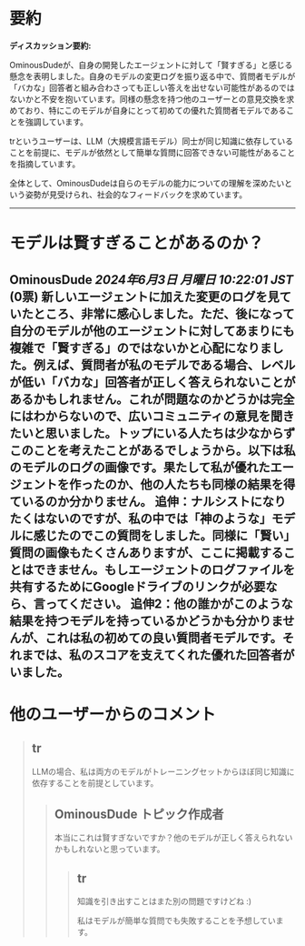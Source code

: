 # 要約 
**ディスカッション要約:**

OminousDudeが、自身の開発したエージェントに対して「賢すぎる」と感じる懸念を表明しました。自身のモデルの変更ログを振り返る中で、質問者モデルが「バカな」回答者と組み合わさっても正しい答えを出せない可能性があるのではないかと不安を抱いています。同様の懸念を持つ他のユーザーとの意見交換を求めており、特にこのモデルが自身にとって初めての優れた質問者モデルであることを強調しています。

trというユーザーは、LLM（大規模言語モデル）同士が同じ知識に依存していることを前提に、モデルが依然として簡単な質問に回答できない可能性があることを指摘しています。

全体として、OminousDudeは自らのモデルの能力についての理解を深めたいという姿勢が見受けられ、社会的なフィードバックを求めています。

---
# モデルは賢すぎることがあるのか？

**OminousDude** *2024年6月3日 月曜日 10:22:01 JST* (0票)
新しいエージェントに加えた変更のログを見ていたところ、非常に感心しました。ただ、後になって自分のモデルが他のエージェントに対してあまりにも複雑で「賢すぎる」のではないかと心配になりました。例えば、質問者が私のモデルである場合、レベルが低い「バカな」回答者が正しく答えられないことがあるかもしれません。これが問題なのかどうかは完全にはわからないので、広いコミュニティの意見を聞きたいと思いました。トップにいる人たちは少なからずこのことを考えたことがあるでしょうから。以下は私のモデルのログの画像です。果たして私が優れたエージェントを作ったのか、他の人たちも同様の結果を得ているのか分かりません。
追伸：ナルシストになりたくはないのですが、私の中では「神のような」モデルに感じたのでこの質問をしました。同様に「賢い」質問の画像もたくさんありますが、ここに掲載することはできません。もしエージェントのログファイルを共有するためにGoogleドライブのリンクが必要なら、言ってください。
追伸2：他の誰かがこのような結果を持つモデルを持っているかどうかも分かりませんが、これは私の初めての良い質問者モデルです。それまでは、私のスコアを支えてくれた優れた回答者がいました。
---
# 他のユーザーからのコメント
> ## tr
> 
> LLMの場合、私は両方のモデルがトレーニングセットからほぼ同じ知識に依存することを前提としています。
> 
> > ## OminousDude トピック作成者
> > 
> > 本当にこれは賢すぎないですか？他のモデルが正しく答えられないかもしれないと思っています。
> > 
> > > ## tr
> > > 
> > > 知識を引き出すことはまた別の問題ですけどね :)
> > > 
> > > 私はモデルが簡単な質問でも失敗することを予想しています。
> > > 
> > > 
